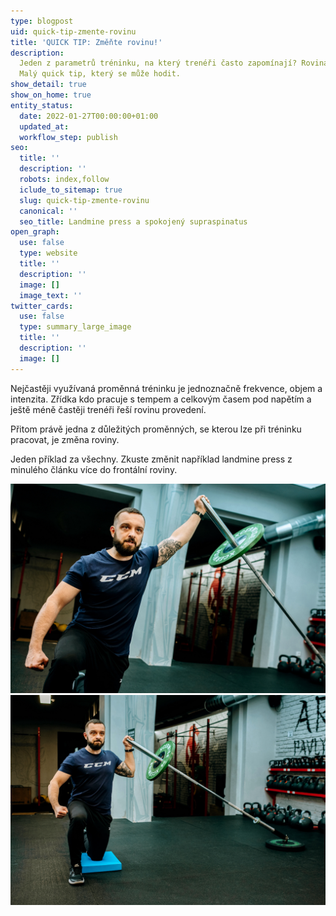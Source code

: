 ```yaml
---
type: blogpost
uid: quick-tip-zmente-rovinu
title: 'QUICK TIP: Změňte rovinu!'
description:
  Jeden z parametrů tréninku, na který trenéři často zapomínají? Rovina.
  Malý quick tip, který se může hodit.
show_detail: true
show_on_home: true
entity_status:
  date: 2022-01-27T00:00:00+01:00
  updated_at:
  workflow_step: publish
seo:
  title: ''
  description: ''
  robots: index,follow
  iclude_to_sitemap: true
  slug: quick-tip-zmente-rovinu
  canonical: ''
  seo_title: Landmine press a spokojený supraspinatus
open_graph:
  use: false
  type: website
  title: ''
  description: ''
  image: []
  image_text: ''
twitter_cards:
  use: false
  type: summary_large_image
  title: ''
  description: ''
  image: []
---
```


Nejčastěji využívaná proměnná tréninku je jednoznačně frekvence, objem a intenzita. Zřídka kdo pracuje s tempem a celkovým časem pod napětím a ještě méně častěji trenéři řeší rovinu provedení.

Přitom právě jedna z důležitých proměnných, se kterou lze při tréninku pracovat, je změna roviny.

Jeden příklad za všechny. Zkuste změnit například landmine press z minulého článku více do frontální roviny.

![](/assets/uploads/viktor-00347.jpg)![](/assets/uploads/viktor-00340.jpg)
